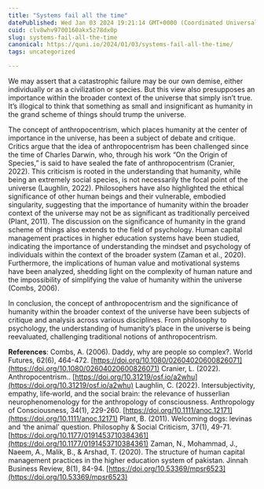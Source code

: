 ```yaml
---
title: "Systems fail all the time"
datePublished: Wed Jan 03 2024 19:21:14 GMT+0000 (Coordinated Universal Time)
cuid: clv8whv9700160akx5z78dx0p
slug: systems-fail-all-the-time
canonical: https://quni.io/2024/01/03/systems-fail-all-the-time/
tags: uncategorized

---
```


We may assert that a catastrophic failure may be our own demise, either individually or as a civilization or species. But this view also presupposes an importance within the broader context of the universe that simply isn’t true. It’s illogical to think that something as small and insignificant as humanity in the grand scheme of things should trump the universe.

The concept of anthropocentrism, which places humanity at the center of importance in the universe, has been a subject of debate and critique. Critics argue that the idea of anthropocentrism has been challenged since the time of Charles Darwin, who, through his work “On the Origin of Species,” is said to have sealed the fate of anthropocentrism (Cranier, 2022). This criticism is rooted in the understanding that humanity, while being an extremely social species, is not necessarily the focal point of the universe (Laughlin, 2022). Philosophers have also highlighted the ethical significance of other human beings and their vulnerable, embodied singularity, suggesting that the importance of humanity within the broader context of the universe may not be as significant as traditionally perceived (Plant, 2011). The discussion on the significance of humanity in the grand scheme of things also extends to the field of psychology. Human capital management practices in higher education systems have been studied, indicating the importance of understanding the mindset and psychology of individuals within the context of the broader system (Zaman et al., 2020). Furthermore, the implications of human value and motivational systems have been analyzed, shedding light on the complexity of human nature and the impossibility of simplifying the value of humanity within the universe (Combs, 2006).

In conclusion, the concept of anthropocentrism and the significance of humanity within the broader context of the universe have been subjects of critique and analysis across various disciplines. From philosophy to psychology, the understanding of humanity’s place in the universe is being reevaluated, challenging traditional notions of anthropocentrism.

**References**: Combs, A. (2006). Daddy, why are people so complex?. World Futures, 62(6), 464-472. [https://doi.org/10.1080/02604020600826071](https://doi.org/10.1080/02604020600826071) Cranier, L. (2022). Anthropocentrism.. [https://doi.org/10.31219/osf.io/a2whu](https://doi.org/10.31219/osf.io/a2whu) Laughlin, C. (2022). Intersubjectivity, empathy, life‐world, and the social brain: the relevance of husserlian neurophenomenology for the anthropology of consciousness. Anthropology of Consciousness, 34(1), 229-260. [https://doi.org/10.1111/anoc.12171](https://doi.org/10.1111/anoc.12171) Plant, B. (2011). Welcoming dogs: levinas and ‘the animal’ question. Philosophy & Social Criticism, 37(1), 49-71. [https://doi.org/10.1177/0191453710384361](https://doi.org/10.1177/0191453710384361) Zaman, N., Mohammad, J., Naeem, A., Malik, B., & Arshad, T. (2020). The structure of human capital management practices in the higher education system of pakistan. Jinnah Business Review, 8(1), 84-94. [https://doi.org/10.53369/mpsr6523](https://doi.org/10.53369/mpsr6523)